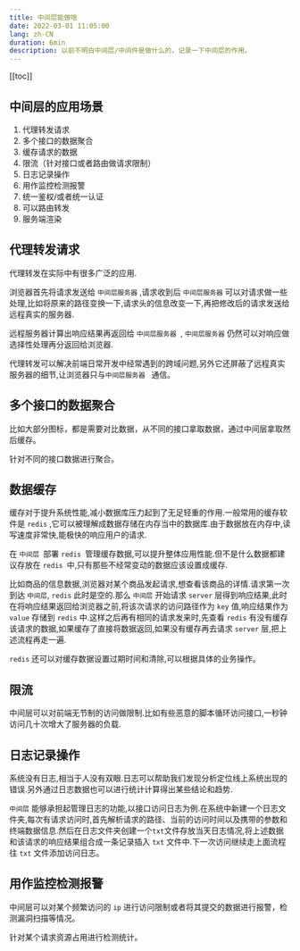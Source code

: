 ```yaml
---
title: 中间层能做啥
date: 2022-03-01 11:05:00
lang: zh-CN
duration: 6min
description: 以前不明白中间层/中间件是做什么的，记录一下中间层的作用。
---
```


[[toc]]

## 中间层的应用场景
1. 代理转发请求
1. 多个接口的数据聚合
2. 缓存请求的数据
3. 限流（针对接口或者路由做请求限制）
4. 日志记录操作
5. 用作监控检测报警
6. 统一鉴权/或者统一认证
7. 可以路由转发
8. 服务端渲染

## 代理转发请求

代理转发在实际中有很多广泛的应用.

浏览器首先将请求发送给 `中间层服务器` ,请求收到后 `中间层服务器` 可以对请求做一些处理,比如将原来的路径变换一下,请求头的信息改变一下,再把修改后的请求发送给远程真实的服务器.

远程服务器计算出响应结果再返回给 `中间层服务器 `, `中间层服务器` 仍然可以对响应做选择性处理再分返回给浏览器.

代理转发可以解决前端日常开发中经常遇到的跨域问题,另外它还屏蔽了远程真实服务器的细节,让浏览器只与`中间层服务器 ` 通信。

## 多个接口的数据聚合

比如大部分图标，都是需要对比数据，从不同的接口拿取数据，通过中间层拿取然后缓存。

针对不同的接口数据进行聚合。

## 数据缓存

缓存对于提升系统性能,减小数据库压力起到了无足轻重的作用.一般常用的缓存软件是 `redis` ,它可以被理解成数据存储在内存当中的数据库.由于数据放在内存中,读写速度非常快,能极快的响应用户的请求.

在 `中间层 `部署 `redis `管理缓存数据,可以提升整体应用性能.但不是什么数据都建议存放在 `redis `中,只有那些不经常变动的数据应该设置成缓存.

比如商品的信息数据,浏览器对某个商品发起请求,想查看该商品的详情.请求第一次到达 `中间层`, `redis` 此时是空的.那么 `中间层` 开始请求 `server` 层得到响应结果,此时在将响应结果返回给浏览器之前,将该次请求的访问路径作为 `key` 值,响应结果作为 `value` 存储到 `redis` 中.这样之后再有相同的请求发来时,先查看 `redis` 有没有缓存该请求的数据,如果缓存了直接将数据返回,如果没有缓存再去请求 `server` 层,把上述流程再走一遍.

`redis` 还可以对缓存数据设置过期时间和清除,可以根据具体的业务操作。

## 限流

中间层可以对前端无节制的访问做限制.比如有些恶意的脚本循环访问接口,一秒钟访问几十次增大了服务器的负载.

## 日志记录操作

系统没有日志,相当于人没有双眼.日志可以帮助我们发现分析定位线上系统出现的错误.另外通过日志数据也可以进行统计计算得出某些结论和趋势.

`中间层` 能够承担起管理日志的功能,以接口访问日志为例.在系统中新建一个日志文件夹,每次有请求访问时,首先解析请求的路径、当前的访问时间以及携带的参数和终端数据信息.然后在日志文件夹创建一个`txt`文件存放当天日志情况,将上述数据和该请求的响应结果组合成一条记录插入 `txt` 文件中.下一次访问继续走上面流程往 `txt` 文件添加访问日志。

## 用作监控检测报警

中间层可以对某个频繁访问的 `ip` 进行访问限制或者将其提交的数据进行报警，检测漏洞扫描等情况。

针对某个请求资源占用进行检测统计。

